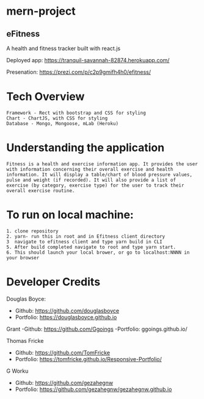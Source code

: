 # mern-project
## eFitness

A health and fitness tracker built with react.js

Deployed app: https://tranquil-savannah-82874.herokuapp.com/

Presenation: https://prezi.com/p/c2p9gmifh4h0/efitness/

# Tech Overview
    Framework - Rect with bootstrap and CSS for styling
    Chart - ChartJS, with CSS for styling
    Database - Mongo, Mongoose, mLab (Heroku)

# Understanding the application
    Fitness is a health and exercise information app. It provides the user with information concerning their overall exercise and health information. It will display a table/chart of blood pressure values, pulse and weight (if recorded). It will also provide a list of exercise (by category, exercise type) for the user to track their overall exercise routine.

# To run on local machine:

    1. clone repository
    2. yarn- run this in root and in Efitness client directory
    3  navigate to efitness client and type yarn build in CLI
    5. After build completed navigate to root and type yarn start.
    6. This should launch your local brower, or go to localhost:NNNN in your browser

# Developer Credits

Douglas Boyce:
- Github: https://github.com/douglasboyce
- Portfolio: https://douglasboyce.github.io

Grant
-Github: https://github.com/Ggoings
-Portfolio: ggoings.github.io/

Thomas Fricke
- Github: https://github.com/TomFricke
- Portfolio: https://tomfricke.github.io/Responsive-Portfolio/

G Worku
- Github: https://github.com/gezahegnw
- Portfolio: https://github.com/gezahegnw/gezahegnw.github.io
